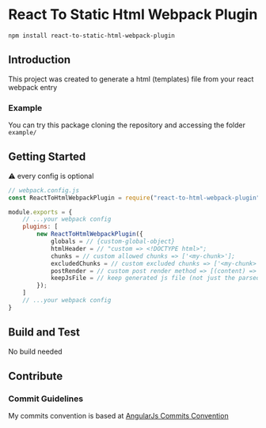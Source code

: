 # React To Static Html Webpack Plugin

```
npm install react-to-static-html-webpack-plugin
```

## Introduction

This project was created to generate a html (templates) file from your react webpack entry

### Example

You can try this package cloning the repository and accessing the folder `example/`

## Getting Started

:warning: every config is optional

```javascript
// webpack.config.js
const ReactToHtmlWebpackPlugin = require("react-to-html-webpack-plugin");

module.exports = {
    // ...your webpack config
    plugins: [
        new ReactToHtmlWebpackPlugin({
            globals = // {custom-global-object}
            htmlHeader = // "custom => <!DOCTYPE html>";
            chunks = // custom allowed chunks => ['<my-chunk>'];
            excludedChunks = // custom excluded chunks => ['<my-chunk>'];
            postRender = // custom post render method => [(content) => content]
            keepJsFile = // keep generated js file (not just the parsed html file)
        });
    ]
    // ...your webpack config
}
```

## Build and Test

No build needed

## Contribute

### Commit Guidelines

My commits convention is based at [AngularJs Commits Convention](https://github.com/angular/angular.js/blob/master/CONTRIBUTING.md#commit)
